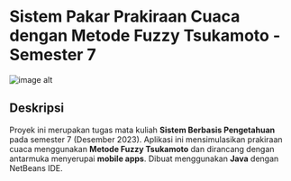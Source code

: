 # Sistem Pakar Prakiraan Cuaca dengan Metode Fuzzy Tsukamoto - Semester 7

![image alt](https://github.com/neubrii/sistem-pakar-prakiraan-cuaca-dengan-metode-fuzzy-tsukamoto/blob/f157edf32574cfa7692fd81807a49434c5bfdd66/screenshot.png)

## Deskripsi
Proyek ini merupakan tugas mata kuliah **Sistem Berbasis Pengetahuan** pada semester 7 (Desember 2023). Aplikasi ini mensimulasikan prakiraan cuaca menggunakan **Metode Fuzzy Tsukamoto** dan dirancang dengan antarmuka menyerupai **mobile apps**. Dibuat menggunakan **Java** dengan NetBeans IDE.
